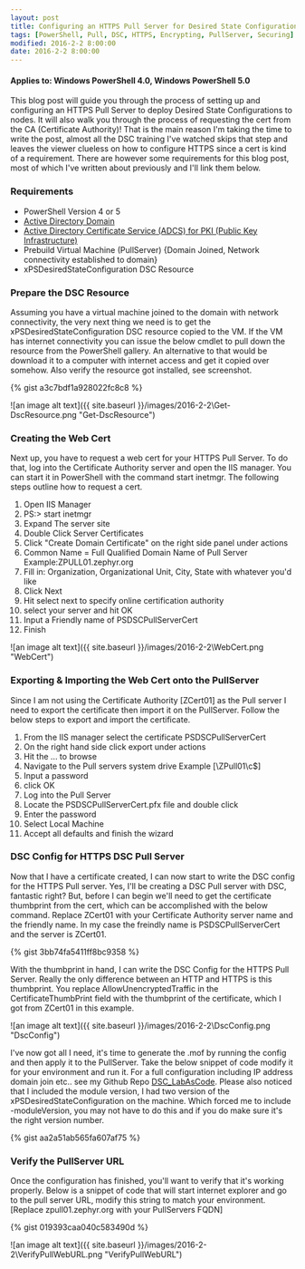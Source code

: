 ```yaml
---
layout: post
title: Configuring an HTTPS Pull Server for Desired State Configuration
tags: [PowerShell, Pull, DSC, HTTPS, Encrypting, PullServer, Securing]
modified: 2016-2-2 8:00:00
date: 2016-2-2 8:00:00
---
```

#### Applies to: Windows PowerShell 4.0, Windows PowerShell 5.0

This blog post will guide you through the process of setting up and configuring an HTTPS Pull Server to deploy Desired State Configurations to nodes. It will also walk you through the process of requesting the cert from the CA (Certificate Authority)! That is the main reason I'm taking the time to write the post, almost all the DSC training I've watched skips that step and leaves the viewer clueless on how to configure HTTPS since a cert is kind of a requirement. There are however some requirements for this blog post, most of which I've written about previously and I'll link them below.

### Requirements

* PowerShell Version 4 or 5
* [Active Directory Domain](http://blogs.technet.com/b/ashleymcglone/archive/2015/03/20/deploy-active-directory-with-powershell-dsc-a-k-a-dsc-promo.aspx)
* [Active Directory Certificate Service (ADCS) for PKI (Public Key Infrastructure)](http://duffney.github.io/Build-ADCS-DSC/)
* Prebuild Virtual Machine (PullServer) {Domain Joined, Network connectivity established to domain}
* xPSDesiredStateConfiguration DSC Resource

### Prepare the DSC Resource

Assuming you have a virtual machine joined to the domain with network connectivity, the very next thing we need is to get the xPSDesiredStateConfiguration DSC 
resource copied to the VM. If the VM has internet connectivity you can issue the below cmdlet to pull down the resource from the PowerShell gallery. An alternative to that would be download it to a computer with internet access and get it copied over somehow. Also verify the resource got installed, see screenshot.

{% gist a3c7bdf1a928022fc8c8 %}

![an image alt text]({{ site.baseurl }}/images/2016-2-2\Get-DscResource.png "Get-DscResource")

### Creating the Web Cert

Next up, you have to request a web cert for your HTTPS Pull Server. To do that, log into the Certificate Authority server and open the IIS manager. You can start it in PowerShell with the command start inetmgr. The following steps outline how to request a cert.

1. Open IIS Manager
2. PS:> start inetmgr
3. Expand The server site
4. Double Click Server Certificates
5. Click "Create Domain Certificate" on the right side panel under actions
6. Common Name = Full Qualified Domain Name of Pull Server Example:ZPULL01.zephyr.org
7. Fill in: Organization, Organizational Unit, City, State with whatever you'd like
8. Click Next
9. Hit select next to specify online certification authority
10. select your server and hit OK
11. Input a Friendly name of PSDSCPullServerCert
12. Finish

![an image alt text]({{ site.baseurl }}/images/2016-2-2\WebCert.png "WebCert")

### Exporting & Importing the Web Cert onto the PullServer

Since I am not using the Certificate Authority [ZCert01] as the Pull server I need to export the certificate then import it on the PullServer. Follow the below steps to export and import the certificate.

1. From the IIS manager select the certificate PSDSCPullServerCert
2. On the right hand side click export under actions
3. Hit the ... to browse
4. Navigate to the Pull servers system drive Example [\\ZPull01\c$]
5. Input a password 
6. click OK
7. Log into the Pull Server
8. Locate the PSDSCPullServerCert.pfx file and double click
9. Enter the password
10. Select Local Machine
11. Accept all defaults and finish the wizard

### DSC Config for HTTPS DSC Pull Server

Now that I have a certificate created, I can now start to write the DSC config for the HTTPS Pull server. Yes, I'll be creating a DSC Pull server with DSC, fantastic right? But, before I can begin we'll need to get the certificate thumbprint from the cert, which can be accomplished with the below command. Replace ZCert01 with your Certificate Authority server name and the friendly name. In my case the freindly name is PSDSCPullServerCert and the server is ZCert01.

{% gist 3bb74fa5411ff8bc9358 %}

With the thumbprint in hand, I can write the DSC Config for the HTTPS Pull Server. Really the only difference between an HTTP and HTTPS is this thumbprint. 
You replace AllowUnencryptedTraffic in the CertificateThumbPrint field with the thumbprint of the certificate, which I got from ZCert01 in this example.

![an image alt text]({{ site.baseurl }}/images/2016-2-2\DscConfig.png "DscConfig")

I've now got all I need, it's time to generate the .mof by running the config and then apply it to the PullServer. Take the below snippet of code modify it for your environment and run it. For a full configuration including IP address domain join etc.. see my Github Repo [DSC_LabAsCode](https://github.com/Duffney/DSC_LabAsCode). Please also noticed that I included the module version, I had two version of the xPSDesiredStateConfiguration on the machine. Which forced me to include -moduleVersion, you may not have to do this and if you do make sure it's the right version number.

{% gist aa2a51ab565fa607af75 %}

### Verify the PullServer URL

Once the configuration has finished, you'll want to verify that it's working properly. Below is a snippet of code that will start internet explorer and go to the pull server URL, modify this
string to match your environment. [Replace zpull01.zephyr.org with your PullServers FQDN]

{% gist 019393caa040c583490d %}

![an image alt text]({{ site.baseurl }}/images/2016-2-2\VerifyPullWebURL.png "VerifyPullWebURL")